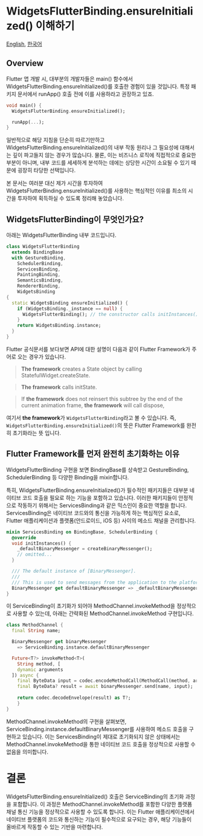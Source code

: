 # WidgetsFlutterBinding.ensureInitialized() 이해하기

[English](README.md), [한국어](README_kr.md)

## Overview
Flutter 앱 개발 시, 대부분의 개발자들은 main() 함수에서 WidgetsFlutterBinding.ensureInitialized()를 호출한 경험이 있을 것입니다. 특정 패키지 문서에서 runApp() 호출 전에 이를 사용하라고 권장하고 있죠.

```dart
void main() {
  WidgetsFlutterBinding.ensureInitialized();

  runApp(...);
}
```

일반적으로 해당 지침을 단순히 따르기만하고 WidgetsFlutterBinding.ensureInitialized()의 내부 작동 원리나 그 필요성에 대해서는 깊이 파고들지 않는 경우가 많습니다. 물론, 이는 비즈니스 로직에 직접적으로 중요한 부분이 아니며, 내부 코드를 세세하게 분석하는 데에는 상당한 시간이 소요될 수 있기 때문에 굉장히 타당한 선택입니다.

본 문서는 여러분 대신 제가 시간을 투자하여 WidgetsFlutterBinding.ensureInitialized()를 사용하는 핵심적인 이유를 최소의 시간을 투자하여 획득하실 수 있도록 정리해 놓았습니다.

## WidgetsFlutterBinding이 무엇인가요?
아래는 WidgetsFlutterBinding 내부 코드입니다.
```dart
class WidgetsFlutterBinding 
  extends BindingBase 
  with GestureBinding, 
    SchedulerBinding,
    ServicesBinding, 
    PaintingBinding, 
    SemanticsBinding, 
    RendererBinding, 
    WidgetsBinding 
{
  static WidgetsBinding ensureInitialized() {
    if (WidgetsBinding._instance == null) {
      WidgetsFlutterBinding(); // the constructor calls initInstances().
    }
    return WidgetsBinding.instance;
  }
}
```

Flutter 공식문서를 보다보면 API에 대한 설명이 다음과 같이 Flutter Framework가 주어로 오는 경우가 있습니다.
> **The framework** creates a State object by calling StatefulWidget.createState.

> **The framework** calls initState.  

> If **the framework** does not reinsert this subtree by the end of the current animation frame, **the framework** will call dispose,


여기서 **the framework**가 `WidgetsFlutterBinding`라고 볼 수 있습니다. 즉, `WidgetsFlutterBinding.ensureInitialized()`의 뜻은 Flutter Framework를 완전히 초기화라는 뜻 입니다.

## Flutter Framework를 먼저 완전히 초기화하는 이유

WidgetsFlutterBinding 구현을 보면 BindingBase를 상속받고 GestureBinding, SchedulerBinding 등 다양한 Binding을 mixin합니다.

특히, WidgetsFlutterBinding.ensureInitialized()가 필수적인 패키지들은 대부분 네이티브 코드 호출을 필요로 하는 기능을 포함하고 있습니다. 이러한 패키지들이 안정적으로 작동하기 위해서는 ServicesBinding과 같은 믹스인이 중요한 역할을 합니다. ServicesBinding은 네이티브 코드와의 통신을 가능하게 하는 핵심적인 요소로, Flutter 애플리케이션과 플랫폼(안드로이드, iOS 등) 사이의 메소드 채널을 관리합니다.

```dart
mixin ServicesBinding on BindingBase, SchedulerBinding {
  @override
  void initInstances() {
    _defaultBinaryMessenger = createBinaryMessenger();
    // omitted...
  }

  /// The default instance of [BinaryMessenger].
  ///
  /// This is used to send messages from the application to the platform, and ...
  BinaryMessenger get defaultBinaryMessenger => _defaultBinaryMessenger;
}
```

이 ServiceBinding이 초기화가 되어야 MethodChannel.invokeMethod을 정상적으로 사용할 수 있는데, 아래는 간략화된 MethodChannel.invokeMethod 구현입니다.

```dart
class MethodChannel {
  final String name;

  BinaryMessenger get binaryMessenger
    => ServiceBinding.instance.defaultBinaryMessenger

  Future<T?> invokeMethod<T>(
    String method, [ 
    dynamic arguments 
  ]) async {
    final ByteData input = codec.encodeMethodCall(MethodCall(method, arguments));
    final ByteData? result = await binaryMessenger.send(name, input);
      
    return codec.decodeEnvelope(result) as T?;
    }
}
```

MethodChannel.invokeMethod의 구현을 살펴보면, ServiceBinding.instance.defaultBinaryMessenger를 사용하여 메소드 호출을 구현하고 있습니다. 이는 ServicesBinding이 제대로 초기화되지 않은 상태에서는 MethodChannel.invokeMethod을 통한 네이티브 코드 호출을 정상적으로 사용할 수 없음을 의미합니다.

# 결론
WidgetsFlutterBinding.ensureInitialized() 호출은 ServiceBinding의 초기화 과정을 포함합니다. 이 과정은 MethodChannel.invokeMethod를 포함한 다양한 플랫폼 채널 통신 기능을 정상적으로 사용할 수 있도록 합니다. 이는 Flutter 애플리케이션에서 네이티브 플랫폼의 코드와 통신하는 기능이 필수적으로 요구되는 경우, 해당 기능들이 올바르게 작동할 수 있는 기반을 마련합니다.
 








